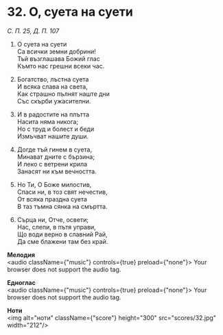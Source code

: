 # 32. О, суета на суети  

*С. П. 25, Д. П. 107*  

1. О суета на суети  
Са всички земни добрини!  
Тъй възглашава Божий глас  
Къмто нас грешни всеки час.  

2. Богатство, лъстна суета  
И всяка слава на света,  
Как страшно пълнят наште дни  
Със скърби ужасителни.  

3. И в радостите на плътта  
Насита няма никога;  
Но с труд и болест и беди  
Измъчват нашите души.  

4. Догде тъй гинем в суета,  
Минават дните с бързина;  
И леко с ветрени крила  
Занасят ни към вечността.  

5. Но Ти, О Боже милостив,  
Спаси ни, в тоз свят нечестив,  
От всяка праздна суета  
В таз тъмна сянка на смъртта.  

6. Сърца ни, Отче, освети;  
Нас, слепи, в пътя управи,  
Що води верно в славний Рай,  
Да сме блажени там без край.  

__Мелодия__  
<audio className={"music"} controls={true} preload={"none"}><source src="mp3/32.mp3" type="audio/mpeg"/>
Your browser does not support the audio tag.
</audio>  

__Едноглас__  
<audio className={"music"} controls={true} preload={"none"}><source src="transp/32.mp3" type="audio/mpeg"/>
Your browser does not support the audio tag.
</audio>  

__Ноти__  
<img alt="ноти" className={"score"} height="300" src="scores/32.jpg" width="212"/>

